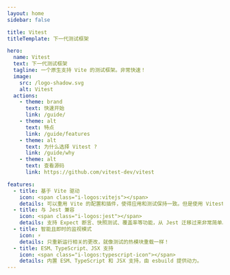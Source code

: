 ```yaml
---
layout: home
sidebar: false

title: Vitest
titleTemplate: 下一代测试框架

hero:
  name: Vitest
  text: 下一代测试框架
  tagline: 一个原生支持 Vite 的测试框架。非常快速！
  image:
    src: /logo-shadow.svg
    alt: Vitest
  actions:
    - theme: brand
      text: 快速开始
      link: /guide/
    - theme: alt
      text: 特点
      link: /guide/features
    - theme: alt
      text: 为什么选择 Vitest ?
      link: /guide/why
    - theme: alt
      text: 查看源码
      link: https://github.com/vitest-dev/vitest

features:
  - title: 基于 Vite 驱动
    icon: <span class="i-logos:vitejs"></span>
    details: 可以重用 Vite 的配置和插件，使得应用和测试保持一致。但是使用 Vitest 并不需要使用 Vite！
  - title: 与 Jest 兼容
    icon: <span class="i-logos:jest"></span>
    details: 支持 Expect 断言、快照测试、覆盖率等功能，从 Jest 迁移过来非常简单。
  - title: 智能且即时的监视模式
    icon: ⚡
    details: 只重新运行相关的更改，就像测试的热模块重载一样！
  - title: ESM、TypeScript、JSX 支持
    icon: <span class="i-logos:typescript-icon"></span>
    details: 内置 ESM、TypeScript 和 JSX 支持，由 esbuild 提供动力。
---
```

